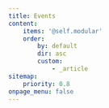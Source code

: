 ```yaml
---
title: Events
content:
    items: '@self.modular'
    order:
        by: default
        dir: asc
        custom:
            - _article
sitemap:
    priority: 0.8
onpage_menu: false
---
```


